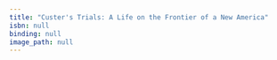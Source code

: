 ```yaml
---
title: "Custer's Trials: A Life on the Frontier of a New America"
isbn: null
binding: null
image_path: null
---
```

